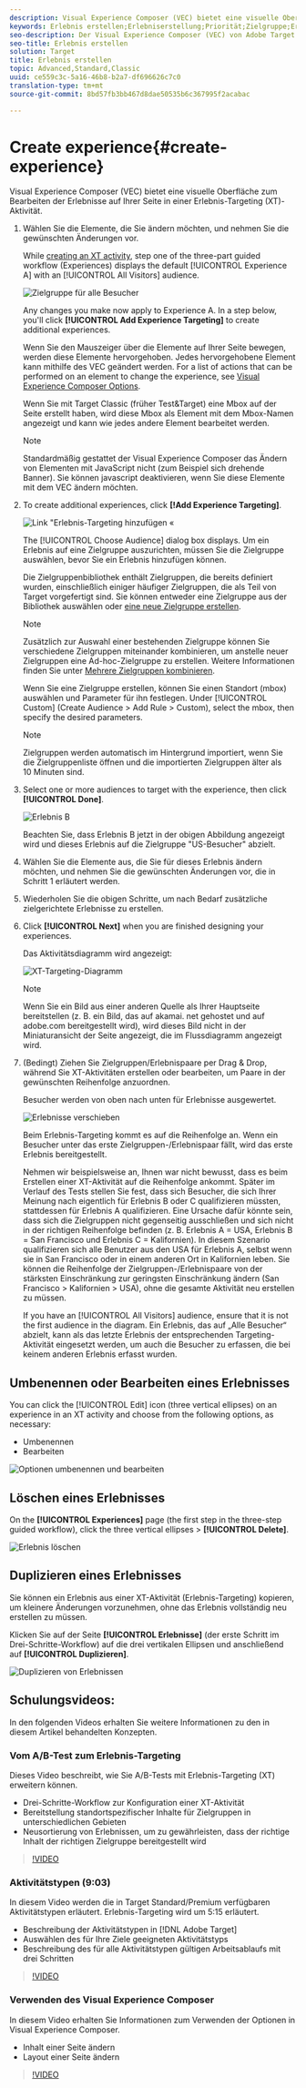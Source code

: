 ```yaml
---
description: Visual Experience Composer (VEC) bietet eine visuelle Oberfläche zum Bearbeiten der Erlebnisse auf Ihrer Seite in einer Erlebnis-Targeting (XT)-Aktivität.
keywords: Erlebnis erstellen;Erlebniserstellung;Priorität;Zielgruppe;Erlebnis;Visual Experience Composer
seo-description: Der Visual Experience Composer (VEC) von Adobe Target bietet eine visuelle Schnittstelle zum Bearbeiten der Erlebnisse auf Ihrer Seite in einer Erlebnis-Targeting (XT)-Aktivität.
seo-title: Erlebnis erstellen
solution: Target
title: Erlebnis erstellen
topic: Advanced,Standard,Classic
uuid: ce559c3c-5a16-46b8-b2a7-df696626c7c0
translation-type: tm+mt
source-git-commit: 8bd57fb3bb467d8dae50535b6c367995f2acabac

---
```



# Create experience{#create-experience}

Visual Experience Composer (VEC) bietet eine visuelle Oberfläche zum Bearbeiten der Erlebnisse auf Ihrer Seite in einer Erlebnis-Targeting (XT)-Aktivität.

1. Wählen Sie die Elemente, die Sie ändern möchten, und nehmen Sie die gewünschten Änderungen vor.

   While [creating an XT activity](/help/c-activities/t-experience-target/t-xt-create/xt-create.md), step one of the three-part guided workflow (Experiences) displays the default [!UICONTROL Experience A] with an [!UICONTROL All Visitors] audience.

   ![Zielgruppe für alle Besucher](/help/c-activities/t-experience-target/t-xt-create/assets/all-visitors.png)

   Any changes you make now apply to Experience A. In a step below, you&#39;ll click **[!UICONTROL Add Experience Targeting]** to create additional experiences.

   Wenn Sie den Mauszeiger über die Elemente auf Ihrer Seite bewegen, werden diese Elemente hervorgehoben. Jedes hervorgehobene Element kann mithilfe des VEC geändert werden. For a list of actions that can be performed on an element to change the experience, see [Visual Experience Composer Options](/help/c-experiences/c-visual-experience-composer/viztarget-options.md).

   Wenn Sie mit Target Classic (früher Test&amp;Target) eine Mbox auf der Seite erstellt haben, wird diese Mbox als Element mit dem Mbox-Namen angezeigt und kann wie jedes andere Element bearbeitet werden.

   >[!NOTE]
   >
   >Standardmäßig gestattet der Visual Experience Composer das Ändern von Elementen mit JavaScript nicht (zum Beispiel sich drehende Banner). Sie können javascript deaktivieren, wenn Sie diese Elemente mit dem VEC ändern möchten.

1. To create additional experiences, click **[!Add Experience Targeting]**.

   ![Link &quot;Erlebnis-Targeting hinzufügen «](/help/c-activities/t-experience-target/t-xt-create/assets/add-experience-targeting.png)

   The [!UICONTROL Choose Audience] dialog box displays. Um ein Erlebnis auf eine Zielgruppe auszurichten, müssen Sie die Zielgruppe auswählen, bevor Sie ein Erlebnis hinzufügen können.

   Die Zielgruppenbibliothek enthält Zielgruppen, die bereits definiert wurden, einschließlich einiger häufiger Zielgruppen, die als Teil von Target vorgefertigt sind. Sie können entweder eine Zielgruppe aus der Bibliothek auswählen oder [eine neue Zielgruppe erstellen](../../../c-target/c-audiences/audiences.md#concept_65BE870D290E412D8BBF557EEA67C271).

   >[!NOTE]
   >
   >Zusätzlich zur Auswahl einer bestehenden Zielgruppe können Sie verschiedene Zielgruppen miteinander kombinieren, um anstelle neuer Zielgruppen eine Ad-hoc-Zielgruppe zu erstellen. Weitere Informationen finden Sie unter [Mehrere Zielgruppen kombinieren](../../../c-target/combining-multiple-audiences.md#concept_A7386F1EA4394BD2AB72399C225981E5).

   Wenn Sie eine Zielgruppe erstellen, können Sie einen Standort (mbox) auswählen und Parameter für ihn festlegen. Under [!UICONTROL Custom] (Create Audience &gt; Add Rule &gt; Custom), select the mbox, then specify the desired parameters.

   >[!NOTE]
   >
   >Zielgruppen werden automatisch im Hintergrund importiert, wenn Sie die Zielgruppenliste öffnen und die importierten Zielgruppen älter als 10 Minuten sind.

1. Select one or more audiences to target with the experience, then click **[!UICONTROL Done]**.

   ![Erlebnis B](/help/c-activities/t-experience-target/t-xt-create/assets/experience-b.png)

   Beachten Sie, dass Erlebnis B jetzt in der obigen Abbildung angezeigt wird und dieses Erlebnis auf die Zielgruppe &quot;US-Besucher&quot; abzielt.

1. Wählen Sie die Elemente aus, die Sie für dieses Erlebnis ändern möchten, und nehmen Sie die gewünschten Änderungen vor, die in Schritt 1 erläutert werden.

1. Wiederholen Sie die obigen Schritte, um nach Bedarf zusätzliche zielgerichtete Erlebnisse zu erstellen.

1. Click **[!UICONTROL Next]** when you are finished designing your experiences.

   Das Aktivitätsdiagramm wird angezeigt:

   ![XT-Targeting-Diagramm](/help/c-activities/t-experience-target/t-xt-create/assets/xt_diagram-new.png)

   >[!NOTE]
   >
   >Wenn Sie ein Bild aus einer anderen Quelle als Ihrer Hauptseite bereitstellen (z. B. ein Bild, das auf akamai. net gehostet und auf adobe.com bereitgestellt wird), wird dieses Bild nicht in der Miniaturansicht der Seite angezeigt, die im Flussdiagramm angezeigt wird.

1. (Bedingt) Ziehen Sie Zielgruppen/Erlebnispaare per Drag &amp; Drop, während Sie XT-Aktivitäten erstellen oder bearbeiten, um Paare in der gewünschten Reihenfolge anzuordnen.

   Besucher werden von oben nach unten für Erlebnisse ausgewertet.

   ![Erlebnisse verschieben](/help/c-activities/t-experience-target/t-xt-create/assets/move_experiences-new.png)

   Beim Erlebnis-Targeting kommt es auf die Reihenfolge an. Wenn ein Besucher unter das erste Zielgruppen-/Erlebnispaar fällt, wird das erste Erlebnis bereitgestellt.

   Nehmen wir beispielsweise an, Ihnen war nicht bewusst, dass es beim Erstellen einer XT-Aktivität auf die Reihenfolge ankommt. Später im Verlauf des Tests stellen Sie fest, dass sich Besucher, die sich Ihrer Meinung nach eigentlich für Erlebnis B oder C qualifizieren müssten, stattdessen für Erlebnis A qualifizieren. Eine Ursache dafür könnte sein, dass sich die Zielgruppen nicht gegenseitig ausschließen und sich nicht in der richtigen Reihenfolge befinden (z. B. Erlebnis A = USA, Erlebnis B = San Francisco und Erlebnis C = Kalifornien). In diesem Szenario qualifizieren sich alle Benutzer aus den USA für Erlebnis A, selbst wenn sie in San Francisco oder in einem anderen Ort in Kalifornien leben. Sie können die Reihenfolge der Zielgruppen-/Erlebnispaare von der stärksten Einschränkung zur geringsten Einschränkung ändern (San Francisco &gt; Kalifornien &gt; USA), ohne die gesamte Aktivität neu erstellen zu müssen.

   If you have an [!UICONTROL All Visitors] audience, ensure that it is not the first audience in the diagram. Ein Erlebnis, das auf „Alle Besucher“ abzielt, kann als das letzte Erlebnis der entsprechenden Targeting-Aktivität eingesetzt werden, um auch die Besucher zu erfassen, die bei keinem anderen Erlebnis erfasst wurden.

## Umbenennen oder Bearbeiten eines Erlebnisses

You can click the [!UICONTROL Edit] icon (three vertical ellipses) on an experience in an XT activity and choose from the following options, as necessary:

* Umbenennen
* Bearbeiten

![Optionen umbenennen und bearbeiten](/help/c-activities/t-experience-target/t-xt-create/assets/experience_edit-new.png)

## Löschen eines Erlebnisses

On the **[!UICONTROL Experiences]** page (the first step in the three-step guided workflow), click the three vertical ellipses &gt; **[!UICONTROL Delete]**.

![Erlebnis löschen](/help/c-activities/t-experience-target/t-xt-create/assets/delete-experience.png)

## Duplizieren eines Erlebnisses

Sie können ein Erlebnis aus einer XT-Aktivität (Erlebnis-Targeting) kopieren, um kleinere Änderungen vorzunehmen, ohne das Erlebnis vollständig neu erstellen zu müssen.

Klicken Sie auf der Seite **[!UICONTROL Erlebnisse]** (der erste Schritt im Drei-Schritte-Workflow) auf die drei vertikalen Ellipsen und anschließend auf **[!UICONTROL Duplizieren]**.

![Duplizieren von Erlebnissen](/help/c-activities/t-experience-target/t-xt-create/assets/duplicate_experience-new.png)

## Schulungsvideos:

In den folgenden Videos erhalten Sie weitere Informationen zu den in diesem Artikel behandelten Konzepten.

### Vom A/B-Test zum Erlebnis-Targeting

Dieses Video beschreibt, wie Sie A/B-Tests mit Erlebnis-Targeting (XT) erweitern können.

* Drei-Schritte-Workflow zur Konfiguration einer XT-Aktivität
* Bereitstellung standortspezifischer Inhalte für Zielgruppen in unterschiedlichen Gebieten
* Neusortierung von Erlebnissen, um zu gewährleisten, dass der richtige Inhalt der richtigen Zielgruppe bereitgestellt wird

>[!VIDEO](https://video.tv.adobe.com/v/22418/?captions=ger)

### Aktivitätstypen (9:03)

In diesem Video werden die in Target Standard/Premium verfügbaren Aktivitätstypen erläutert. Erlebnis-Targeting wird um 5:15 erläutert.

* Beschreibung der Aktivitätstypen in [!DNL Adobe Target]
* Auswählen des für Ihre Ziele geeigneten Aktivitätstyps
* Beschreibung des für alle Aktivitätstypen gültigen Arbeitsablaufs mit drei Schritten

>[!VIDEO](https://video.tv.adobe.com/v/17386?captions=ger)

### Verwenden des Visual Experience Composer

In diesem Video erhalten Sie Informationen zum Verwenden der Optionen in Visual Experience Composer.

* Inhalt einer Seite ändern
* Layout einer Seite ändern

>[!VIDEO](https://video.tv.adobe.com/v/17399?captions=ger)